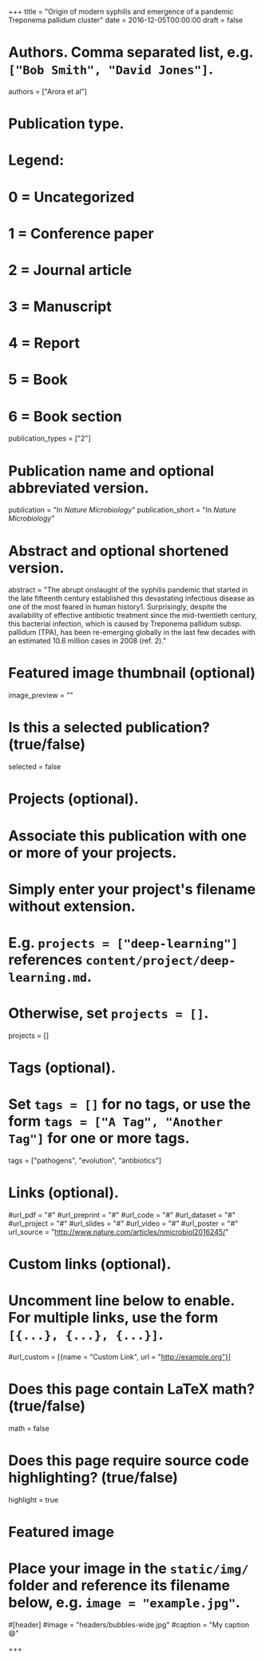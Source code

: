 +++
title = "Origin of modern syphilis and emergence of a pandemic Treponema pallidum cluster"
date = 2016-12-05T00:00:00
draft = false

# Authors. Comma separated list, e.g. `["Bob Smith", "David Jones"]`.
authors = ["Arora et al"]

# Publication type.
# Legend:
# 0 = Uncategorized
# 1 = Conference paper
# 2 = Journal article
# 3 = Manuscript
# 4 = Report
# 5 = Book
# 6 = Book section
publication_types = ["2"]

# Publication name and optional abbreviated version.
publication = "In *Nature Microbiology*"
publication_short = "In *Nature Microbiology*"

# Abstract and optional shortened version.
abstract = "The abrupt onslaught of the syphilis pandemic that started in the late fifteenth century established this devastating infectious disease as one of the most feared in human history1. Surprisingly, despite the availability of effective antibiotic treatment since the mid-twentieth century, this bacterial infection, which is caused by Treponema pallidum subsp. pallidum (TPA), has been re-emerging globally in the last few decades with an estimated 10.6 million cases in 2008 (ref. 2)."

# Featured image thumbnail (optional)
image_preview = ""

# Is this a selected publication? (true/false)
selected = false

# Projects (optional).
#   Associate this publication with one or more of your projects.
#   Simply enter your project's filename without extension.
#   E.g. `projects = ["deep-learning"]` references `content/project/deep-learning.md`.
#   Otherwise, set `projects = []`.
projects = []

# Tags (optional).
#   Set `tags = []` for no tags, or use the form `tags = ["A Tag", "Another Tag"]` for one or more tags.
tags = ["pathogens", "evolution", "antibiotics"]

# Links (optional).
#url_pdf = "#"
#url_preprint = "#"
#url_code = "#"
#url_dataset = "#"
#url_project = "#"
#url_slides = "#"
#url_video = "#"
#url_poster = "#"
url_source = "http://www.nature.com/articles/nmicrobiol2016245/"

# Custom links (optional).
#   Uncomment line below to enable. For multiple links, use the form `[{...}, {...}, {...}]`.
#url_custom = [{name = "Custom Link", url = "http://example.org"}]

# Does this page contain LaTeX math? (true/false)
math = false

# Does this page require source code highlighting? (true/false)
highlight = true

# Featured image
# Place your image in the `static/img/` folder and reference its filename below, e.g. `image = "example.jpg"`.
#[header]
#image = "headers/bubbles-wide.jpg"
#caption = "My caption :smile:"

+++
